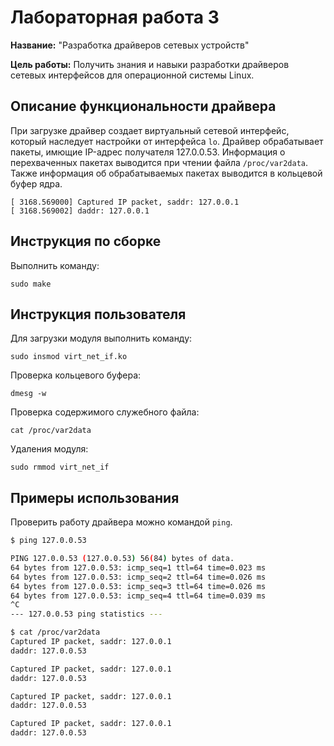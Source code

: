 # Лабораторная работа 3

**Название:** "Разработка драйверов сетевых устройств"

**Цель работы:** Получить знания и навыки разработки драйверов сетевых интерфейсов для операционной системы Linux.

## Описание функциональности драйвера

При загрузке драйвер создает виртуальный сетевой интерфейс, который наследует настройки от интерфейса `lo`.
Драйвер обрабатывает пакеты, имющие IP-адрес получателя 127.0.0.53.
Информация о перехваченных пакетах выводится при чтении файла `/proc/var2data`.
Также информация об обрабатываемых пакетах выводится в кольцевой буфер ядра.

```
[ 3168.569000] Captured IP packet, saddr: 127.0.0.1
[ 3168.569002] daddr: 127.0.0.1
```


## Инструкция по сборке

Выполнить команду:
```
sudo make
```

## Инструкция пользователя

Для загрузки модуля выполнить команду:
```
sudo insmod virt_net_if.ko
```

Проверка кольцевого буфера:
```
dmesg -w
```

Проверка содержимого служебного файла: 
```
cat /proc/var2data
```

Удаления модуля: 
```
sudo rmmod virt_net_if
```

## Примеры использования

Проверить работу драйвера можно командой `ping`.

```bash
$ ping 127.0.0.53

PING 127.0.0.53 (127.0.0.53) 56(84) bytes of data.
64 bytes from 127.0.0.53: icmp_seq=1 ttl=64 time=0.023 ms
64 bytes from 127.0.0.53: icmp_seq=2 ttl=64 time=0.026 ms
64 bytes from 127.0.0.53: icmp_seq=3 ttl=64 time=0.026 ms
64 bytes from 127.0.0.53: icmp_seq=4 ttl=64 time=0.039 ms
^C
--- 127.0.0.53 ping statistics ---

$ cat /proc/var2data
Captured IP packet, saddr: 127.0.0.1
daddr: 127.0.0.53

Captured IP packet, saddr: 127.0.0.1
daddr: 127.0.0.53

Captured IP packet, saddr: 127.0.0.1
daddr: 127.0.0.53

Captured IP packet, saddr: 127.0.0.1
daddr: 127.0.0.53


```
